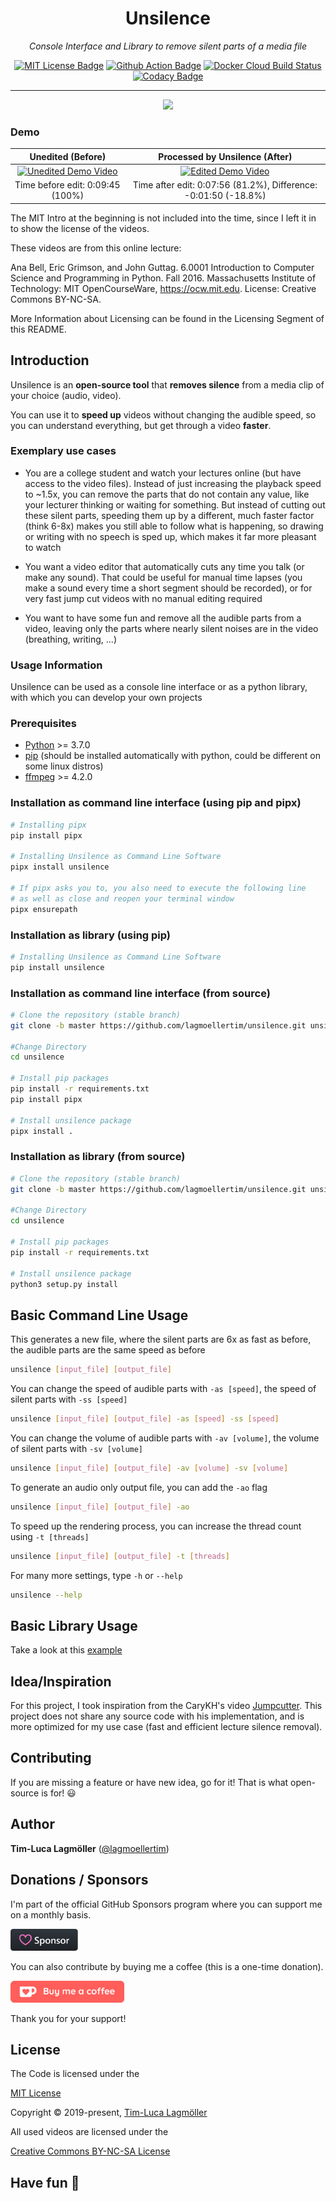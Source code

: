 <h1 align="center">Unsilence</h1>

*<p align="center">Console Interface and Library to remove silent parts of a media file</p>*

<p align="center">
  <a href="https://github.com/lagmoellertim/unsilence/blob/master/LICENSE" target="_blank"><img src="https://img.shields.io/badge/license-MIT-blue.svg?style=flat" alt="MIT License Badge"/></a>
  <a href="https://github.com/lagmoellertim/unsilence/actions" target="_blank"><img src="https://github.com/lagmoellertim/unsilence/workflows/Upload Python Package/badge.svg" alt="Github Action Badge"/></a>
   <a href="https://hub.docker.com/repository/docker/lagmoellertim/unsilence" target="_blank"><img src="https://img.shields.io/docker/cloud/build/lagmoellertim/unsilence" alt="Docker Cloud Build Status"/></a>
  <a href="https://app.codacy.com/manual/lagmoellertim/unsilence?utm_source=github.com&utm_medium=referral&utm_content=lagmoellertim/unsilence&utm_campaign=Badge_Grade_Dashboard" target="_blank"><img src="https://api.codacy.com/project/badge/Grade/912008edef1b4960818c29a16ef2c29f" alt="Codacy Badge"/></a>
</p>

---

<p align="center">
  <a href="https://asciinema.org/a/jnU7VsPNqaNER3dSrvLp2RAQF" target="_blank"><img src="https://raw.githubusercontent.com/lagmoellertim/unsilence/master/media/terminal.gif"/></a>
</p>

### Demo

|Unedited (Before)|Processed by Unsilence (After)|
|:-:|:-:|
|[![Unedited Demo Video][unedited_demo_video_1_gif]][unedited_demo_video_1_vid]|[![Edited Demo Video][edited_demo_video_1_gif]][edited_demo_video_1_vid]|
|Time before edit: 0:09:45 (100%)| Time after edit: 0:07:56 (81.2%), Difference: -0:01:50 (-18.8%)|

The MIT Intro at the beginning is not included into the time, since I left it in to show the license of the videos.

These videos are from this online lecture: 

Ana Bell, Eric Grimson, and John Guttag. 6.0001 Introduction to Computer Science and Programming in Python. Fall 2016. Massachusetts Institute of Technology: MIT OpenCourseWare, https://ocw.mit.edu. License: Creative Commons BY-NC-SA.

More Information about Licensing can be found in the Licensing Segment of this README.


[unedited_demo_video_1_gif]: https://raw.githubusercontent.com/lagmoellertim/unsilence/master/media/unedited_demo.gif
[unedited_demo_video_1_vid]: https://youtu.be/wl7bveY5Ze4

[edited_demo_video_1_gif]: https://raw.githubusercontent.com/lagmoellertim/unsilence/master/media/edited_demo.gif
[edited_demo_video_1_vid]: https://youtu.be/EaQh9cZ_jrs

## Introduction

Unsilence is an **open-source tool** that **removes silence** from a media clip of your choice (audio, video).

You can use it to **speed up** videos without changing the audible speed, so you can understand everything, but get through a video **faster**.

### Exemplary use cases

- You are a college student and watch your lectures online (but have access to the video files). Instead of just increasing the playback speed to ~1.5x, you can remove
    the parts that do not contain any value, like your lecturer thinking or waiting for something. But instead of cutting out these silent parts, speeding them up by a 
    different, much faster factor (think 6-8x) makes you still able to follow what is happening, so drawing or writing with no speech is sped up, which makes it far more pleasant to watch
    
- You want a video editor that automatically cuts any time you talk (or make any sound). That could be useful for manual time lapses
    (you make a sound every time a short segment should be recorded), or for very fast jump cut videos with no manual editing required
    
- You want to have some fun and remove all the audible parts from a video, leaving only the parts where nearly silent noises are in the video (breathing, writing, ...)

### Usage Information

Unsilence can be used as a console line interface or as a python library, with which you can develop your own projects

### Prerequisites

- [Python](https://www.python.org/) >= 3.7.0
- [pip](https://pypi.org/) (should be installed automatically with python, could be different on some linux distros)
- [ffmpeg](https://ffmpeg.org/)  >= 4.2.0

### Installation as command line interface (using pip and pipx)

```sh
# Installing pipx
pip install pipx

# Installing Unsilence as Command Line Software
pipx install unsilence

# If pipx asks you to, you also need to execute the following line
# as well as close and reopen your terminal window
pipx ensurepath
```

### Installation as library (using pip)

```sh
# Installing Unsilence as Command Line Software
pip install unsilence
```

### Installation as command line interface (from source)

```sh
# Clone the repository (stable branch)
git clone -b master https://github.com/lagmoellertim/unsilence.git unsilence

#Change Directory
cd unsilence

# Install pip packages
pip install -r requirements.txt
pip install pipx

# Install unsilence package
pipx install .
```

### Installation as library (from source)

```sh
# Clone the repository (stable branch)
git clone -b master https://github.com/lagmoellertim/unsilence.git unsilence

#Change Directory
cd unsilence

# Install pip packages
pip install -r requirements.txt

# Install unsilence package
python3 setup.py install
```

## Basic Command Line Usage

This generates a new file, where the silent parts are 6x as fast as before, the audible parts are the same speed as before
```sh
unsilence [input_file] [output_file]
``` 
You can change the speed of audible parts with `-as [speed]`, the speed of silent parts with `-ss [speed]`
```sh
unsilence [input_file] [output_file] -as [speed] -ss [speed]
``` 
You can change the volume of audible parts with `-av [volume]`, the volume of silent parts with `-sv [volume]`
```sh
unsilence [input_file] [output_file] -av [volume] -sv [volume]
``` 
To generate an audio only output file, you can add the `-ao` flag
```sh
unsilence [input_file] [output_file] -ao
``` 
To speed up the rendering process, you can increase the thread count using `-t [threads]`
```sh
unsilence [input_file] [output_file] -t [threads]
``` 
For many more settings, type `-h` or `--help`
```sh
unsilence --help
``` 

## Basic Library Usage
Take a look at this [example](https://github.com/lagmoellertim/unsilence/blob/master/examples/basic_usage.py)

## Idea/Inspiration

For this project, I took inspiration from the CaryKH's video [Jumpcutter](https://www.youtube.com/watch?v=DQ8orIurGxw).
This project does not share any source code with his implementation, and is more optimized for my use case (fast and efficient lecture silence removal).

## Contributing

If you are missing a feature or have new idea, go for it! That is what open-source is for! 😃

## Author

**Tim-Luca Lagmöller** ([@lagmoellertim](https://github.com/lagmoellertim))

## Donations / Sponsors

I'm part of the official GitHub Sponsors program where you can support me on a monthly basis.

<a href="https://github.com/sponsors/lagmoellertim" target="_blank"><img src="https://github.com/lagmoellertim/shared-repo-files/raw/main/github-sponsors-button.png" alt="GitHub Sponsors" height="35px" ></a>

You can also contribute by buying me a coffee (this is a one-time donation).

<a href="https://ko-fi.com/lagmoellertim" target="_blank"><img src="https://github.com/lagmoellertim/shared-repo-files/raw/main/kofi-sponsors-button.png" alt="Ko-Fi Sponsors" height="35px" ></a>

Thank you for your support!

## License

The Code is licensed under the 

[MIT License](https://github.com/lagmoellertim/unsilence/blob/master/LICENSE)

Copyright © 2019-present, [Tim-Luca Lagmöller](https://lagmoellertim.de)

All used videos are licensed under the 

[Creative Commons BY-NC-SA License](https://ocw.mit.edu/terms/#cc)

## Have fun :tada:
